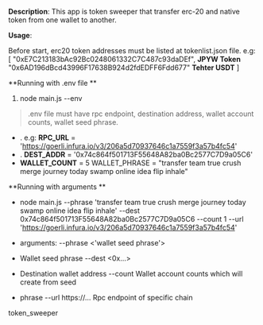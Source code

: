 **Description**: This app is token sweeper that transfer erc-20 and native token from one wallet to another.

**Usage**:

Before start, erc20 token addresses must be listed at tokenlist.json file. 
e.g: 
[ "0xE7C213183bAc92Bc0248061332C7C487c93daDEf", **JPYW Token** "0x6AD196dBcd43996F17638B924d2fdEDFF6Fdd677" **Tehter USDT** 
]

**Running with .env file
**
  1. node main.js --env
> .env file must have rpc endpoint, destination address, wallet account counts, wallet seed phrase.

- . e.g: **RPC_URL** = 'https://goerli.infura.io/v3/206a5d70937646c1a7559f3a57b4fc54' 
- . **DEST_ADDR** = '0x74c864f501713F55648A82ba0Bc2577C7D9a05C6' 
- **WALLET_COUNT** = 5 WALLET_PHRASE = "transfer team true crush merge journey today swamp online idea flip inhale"

**Running with arguments
**
 -  node main.js --phrase 'transfer team true crush merge journey today swamp online idea flip inhale' --dest 0x74c864f501713F55648A82ba0Bc2577C7D9a05C6 --count 1 --url 'https://goerli.infura.io/v3/206a5d70937646c1a7559f3a57b4fc54'

- arguments: --phrase <'wallet seed phrase'>
- Wallet seed phrase --dest <0x...> 
- Destination wallet address --count Wallet account counts which will create from seed 
- phrase --url https://... Rpc endpoint of specific chain

 token_sweeper